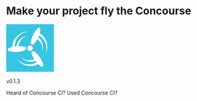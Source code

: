 # Make your project fly the Concourse

<img class="plain" src="resources/images/concourseci.jpg" style="width:128px;height:128px;"> </img>


v0.1.3

 <aside class="notes">
   Heard of Concourse CI?
   Used Concourse CI?
 </aside>
